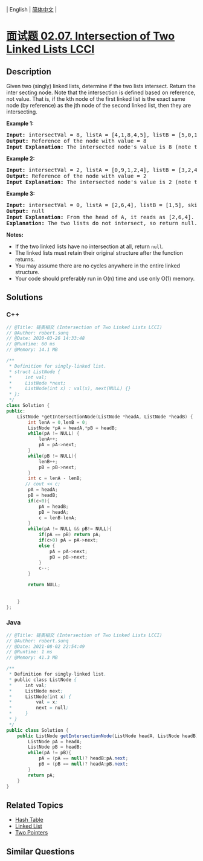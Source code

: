
| English | [简体中文](README.md) |

# [面试题 02.07. Intersection of Two Linked Lists LCCI](https://leetcode.cn//problems/intersection-of-two-linked-lists-lcci/)

## Description

<p>Given two (singly) linked lists, determine if the two lists intersect. Return the inter&shy; secting node. Note that the intersection is defined based on reference, not value. That is, if the kth node of the first linked list is the exact same node (by reference) as the jth node of the second linked list, then they are intersecting.</p>

<p><strong>Example 1: </strong></p>

<pre>
<strong>Input: </strong>intersectVal = 8, listA = [4,1,8,4,5], listB = [5,0,1,8,4,5], skipA = 2, skipB = 3
<strong>Output: </strong>Reference of the node with value = 8
<strong>Input Explanation:</strong> The intersected node&#39;s value is 8 (note that this must not be 0 if the two lists intersect). From the head of A, it reads as [4,1,8,4,5]. From the head of B, it reads as [5,0,1,8,4,5]. There are 2 nodes before the intersected node in A; There are 3 nodes before the intersected node in B.</pre>

<p><strong>Example 2: </strong></p>

<pre>
<strong>Input: </strong>intersectVal = 2, listA = [0,9,1,2,4], listB = [3,2,4], skipA = 3, skipB = 1
<strong>Output: </strong>Reference of the node with value = 2
<strong>Input Explanation:</strong>&nbsp;The intersected node&#39;s value is 2 (note that this must not be 0 if the two lists intersect). From the head of A, it reads as [0,9,1,2,4]. From the head of B, it reads as [3,2,4]. There are 3 nodes before the intersected node in A; There are 1 node before the intersected node in B.</pre>

<p><strong>Example 3: </strong></p>

<pre>
<strong>Input: </strong>intersectVal = 0, listA = [2,6,4], listB = [1,5], skipA = 3, skipB = 2
<strong>Output: </strong>null
<strong>Input Explanation:</strong> From the head of A, it reads as [2,6,4]. From the head of B, it reads as [1,5]. Since the two lists do not intersect, intersectVal must be 0, while skipA and skipB can be arbitrary values.
<strong>Explanation:</strong> The two lists do not intersect, so return null.</pre>

<p><b>Notes:</b></p>

<ul>
	<li>If the two linked lists have no intersection at all, return&nbsp;<code>null</code>.</li>
	<li>The linked lists must retain their original structure after the function returns.</li>
	<li>You may assume there are no cycles anywhere in the entire linked structure.</li>
	<li>Your code should preferably run in O(n) time and use only O(1) memory.</li>
</ul>


## Solutions


### C++

```C++
// @Title: 链表相交 (Intersection of Two Linked Lists LCCI)
// @Author: robert.sunq
// @Date: 2020-03-26 14:33:48
// @Runtime: 60 ms
// @Memory: 14.1 MB

/**
 * Definition for singly-linked list.
 * struct ListNode {
 *     int val;
 *     ListNode *next;
 *     ListNode(int x) : val(x), next(NULL) {}
 * };
 */
class Solution {
public:
    ListNode *getIntersectionNode(ListNode *headA, ListNode *headB) {
        int lenA = 0,lenB = 0;
        ListNode *pA = headA,*pB = headB;
        while(pA != NULL) {
            lenA++;
            pA = pA->next;
        }
        while(pB != NULL){
            lenB++;
            pB = pB->next;
        }
        int c = lenA - lenB;
       // cout << c;
        pA = headA;
        pB = headB;
        if(c<0){
            pA = headB;
            pB = headA;
            c = lenB-lenA;
        }
        while(pA != NULL && pB!= NULL){
            if(pA == pB) return pA;
            if(c>0) pA = pA->next;
            else {
                pA = pA->next;
                pB = pB->next;
            }
            c--;
        }

        return NULL;
        
        
    }
};
```



### Java

```Java
// @Title: 链表相交 (Intersection of Two Linked Lists LCCI)
// @Author: robert.sunq
// @Date: 2021-08-02 22:54:49
// @Runtime: 1 ms
// @Memory: 41.3 MB

/**
 * Definition for singly-linked list.
 * public class ListNode {
 *     int val;
 *     ListNode next;
 *     ListNode(int x) {
 *         val = x;
 *         next = null;
 *     }
 * }
 */
public class Solution {
    public ListNode getIntersectionNode(ListNode headA, ListNode headB) {
        ListNode pA = headA;
        ListNode pB = headB;
        while(pA != pB){
            pA = (pA == null)? headB:pA.next;
            pB = (pB == null)? headA:pB.next;
        }
        return pA;
    }
}
```



## Related Topics

- [Hash Table](https://leetcode.cn//tag/hash-table)
- [Linked List](https://leetcode.cn//tag/linked-list)
- [Two Pointers](https://leetcode.cn//tag/two-pointers)

## Similar Questions



